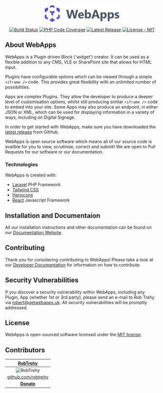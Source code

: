 <div align="center">
<a href="https://getwebapps.uk"><img src=".github/images/WebApps-Cube-Logo.png" alt="WebApps Cube Logo" /></a>
</div>

<p align="center">
<a href="https://github.com/RTWA/WebApps/actions/workflows/tests.yml"><img src="https://github.com/RTWA/WebApps/actions/workflows/tests.yml/badge.svg?branch=develop" alt="Build Status" /></a>
<a href="https://codecov.io/gh/RTWA/WebApps"><img src="https://codecov.io/gh/RTWA/WebApps/branch/develop/graph/badge.svg?token=HJLT0YI816" alt="PHP Code Coverage" /></a>
<a href="https://github.com/RTWA/WebApps/releases/latest"><img src="https://img.shields.io/github/v/release/RTWA/WebApps?sort=semver" alt="Latest Release" /></a>
<a href="https://opensource.org/licenses/MIT"><img src="https://img.shields.io/badge/license-MIT-green" alt="License - MIT" /></a>
</p>

## About WebApps

WebApps is a Plugin driven Block ('widget') creator. It can be used as a flexible addition to any CMS, VLE or SharePoint site that allows for HTML input.

Plugins have configurable options which can be viewed through a simple `<iframe />` code. This provides great flexibility with an unlimited number of possibilities.

Apps are complex Plugins. They allow the developer to produce a deeper level of customisation options, whilst still producing similar `<iframe />` code to embed into your site. Some Apps may also produce an endpoint, in either JSON or XML, which can be used for displaying information in a variety of ways, including on Digital Signage.

In order to get started with WebApps, make sure you have downloaded the [latest release](https://github.com/RTWA/WebApps/releases/latest) from GitHub.

WebApps is open source software which means all of our source code is availble for you to view, scrutinise, correct and submit! We are open to Pull Requests for our software or our documentation.

### Technologies
WebApps is created with:
- [Laravel](https://laravel.com/) PHP Framework
- [Tailwind CSS](https://tailwindcss.com/)
- [Heroicons](https://heroicons.com)
- [React](https://reactjs.org/) Javascript Framework

## Installation and Documentaion

All our installation instructions and other documentation can be found on our [Documentation Website](https://docs.getwebapps.uk).

## Contributing

Thank you for considering contributing to WebApps! Please take a look at our [Developer Documentation](https://docs.getwebapps.uk/developers/introduction/) for information on how to contribute.

## Security Vulnerabilities

If you discover a security vulnerability within WebApps, including any Plugin, App (whether 1st or 3rd party), please send an e-mail to Rob Trehy via [robert@getwebapps.uk](mailto:robert@getwebapps.uk). All security vulnerabilities will be promptly addressed.

## License

WebApps is open-sourced software licensed under the [MIT license](https://opensource.org/licenses/MIT).

## Contributors
|**[RobTrehy](http://rob.trehy.co.uk)**|
|:--:|
|![RobTrehy](https://avatars3.githubusercontent.com/u/13102009?s=150)|
|[github.com/robtrehy](https://github.com/robtrehy)|
|**[Donate](https://paypal.me/RobTrehy)**|
